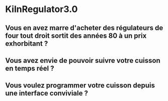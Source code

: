 # KilnRegulator3.0

## Vous en avez marre d'acheter des régulateurs de four tout droit sortit des années 80 à un prix exhorbitant ? 

## Vous avez envie de pouvoir suivre votre cuisson en temps réel ?

## Vous voulez programmer votre cuisson depuis une interface conviviale ?

